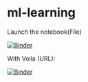 # ml-learning

Launch the notebook(File)

[![Binder](https://mybinder.org/badge_logo.svg)](https://mybinder.org/v2/gh/baltricks/ml-learning/HEAD?filepath=MyPublicMachineLearning.ipynb)

With Voila (URL):

[![Binder](https://mybinder.org/badge_logo.svg)](https://mybinder.org/v2/gh/baltricks/ml-learning/HEAD?urlpath=voila%2Frender%MyPublicMachineLearning.ipynb)
